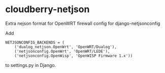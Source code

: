 # cloudberry-netjson

Extra nejson format for OpenWRT firewall config for django-netjsonconfig

Add 

    NETJSONCONFIG_BACKENDS = (
        ('dualog_netjson.OpenWrt', 'OpenWRT/Dualog'),
        ('netjsonconfig.OpenWrt', 'OpenWRT/LEDE'),
        ('netjsonconfig.OpenWisp', 'OpenWISP Firmware 1.x'))

to settings.py in Django.
